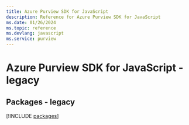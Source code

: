 ```yaml
---
title: Azure Purview SDK for JavaScript
description: Reference for Azure Purview SDK for JavaScript
ms.date: 01/26/2024
ms.topic: reference
ms.devlang: javascript
ms.service: purview
---
```

# Azure Purview SDK for JavaScript - legacy
## Packages - legacy
[!INCLUDE [packages](purview-index.md)]